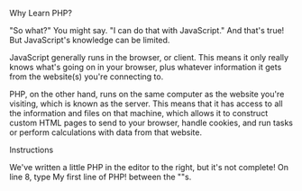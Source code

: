 Why Learn PHP?

"So what?" You might say. "I can do that with JavaScript." And that's true! But JavaScript's knowledge can be limited.

JavaScript generally runs in the browser, or client. This means it only really knows what's going on in your browser, plus whatever information it gets from the website(s) you're connecting to.

PHP, on the other hand, runs on the same computer as the website you're visiting, which is known as the server. This means that it has access to all the information and files on that machine, which allows it to construct custom HTML pages to send to your browser, handle cookies, and run tasks or perform calculations with data from that website.

Instructions

We've written a little PHP in the editor to the right, but it's not complete! On line 8, type My first line of PHP! between the ""s.
